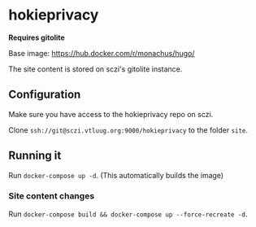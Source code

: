 # hokieprivacy

**Requires gitolite**

Base image: https://hub.docker.com/r/monachus/hugo/

The site content is stored on sczi's gitolite instance.



## Configuration

Make sure you have access to the hokieprivacy repo on sczi.

Clone `ssh://git@sczi.vtluug.org:9000/hokieprivacy` to the folder `site`.


## Running it

Run `docker-compose up -d`. (This automatically builds the image)


### Site content changes

Run `docker-compose build && docker-compose up --force-recreate -d`.
